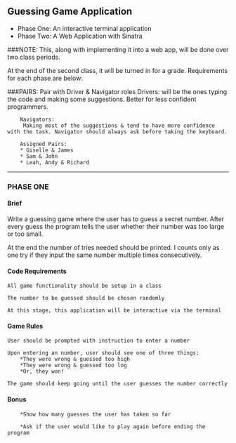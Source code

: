 ## Guessing Game Application

* Phase One: An interactive terminal application
* Phase Two: A Web Application with Sinatra

###NOTE:
This, along with implementing it into a web app, will be done over two class periods.

At the end of the second class, it will be turned in for a grade. Requirements for each phase are below:

###PAIRS:
	Pair with Driver & Navigator roles 
		Drivers:
		 will be the ones typing the code and making some suggestions. Better for less confident programmers.

		Navigators:
		 Making most of the suggestions & tend to have more confidence with the task. Navigator should always ask before taking the keyboard. 

		Assigned Pairs:
		* Giselle & James
		* Sam & John
		* Leah, Andy & Richard 

***

### PHASE ONE
#### Brief
Write a guessing game where the user has to guess a secret number. After every guess the program tells the user whether their number was too large or too small.

At the end the number of tries needed should be printed. I counts only as one try if they input the same number multiple times consecutively.


#### Code Requirements
	All game functionality should be setup in a class

	The number to be guessed should be chosen randomly

	At this stage, this application will be interactive via the terminal


#### Game Rules
	User should be prompted with instruction to enter a number

	Upon entering an number, user should see one of three things:
		*They were wrong & guessed too high
		*They were wrong & guessed too log
		*Or, they won!

	The game should keep going until the user guesses the number correctly


#### Bonus
		*Show how many guesses the user has taken so far

		*Ask if the user would like to play again before ending the program
